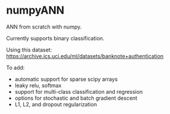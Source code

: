 # numpyANN
ANN from scratch with numpy.

Currently supports binary classification.

Using this dataset: https://archive.ics.uci.edu/ml/datasets/banknote+authentication

To add:
  - automatic support for sparse scipy arrays
  - leaky relu, softmax
  - support for multi-class classification and regression
  - options for stochastic and batch gradient descent
  - L1, L2, and dropout regularization 
  
